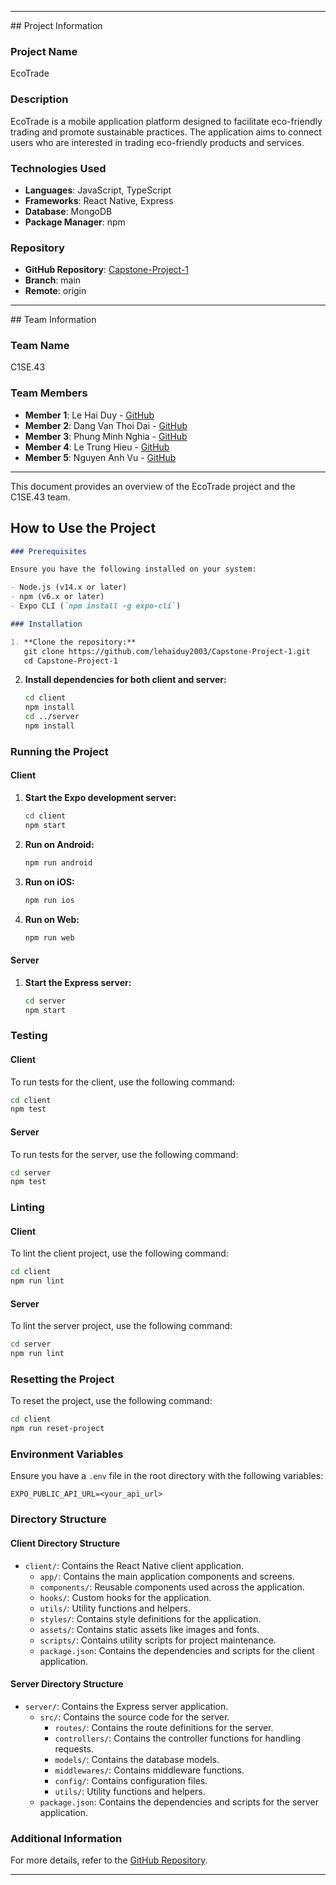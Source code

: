 <hr></hr>
## Project Information

### Project Name

EcoTrade

### Description

EcoTrade is a mobile application platform designed to facilitate eco-friendly trading and promote sustainable practices.
The application aims to connect users who are interested in trading eco-friendly products and services.

### Technologies Used

- **Languages**: JavaScript, TypeScript
- **Frameworks**: React Native, Express
- **Database**: MongoDB
- **Package Manager**: npm

### Repository

- **GitHub Repository**: [Capstone-Project-1](https://github.com/lehaiduy2003/Capstone-Project-1)
- **Branch**: main
- **Remote**: origin

<hr></hr>
## Team Information

### Team Name

C1SE.43

### Team Members

- **Member 1**: Le Hai Duy - [GitHub](https://github.com/lehaiduy2003)
- **Member 2**: Dang Van Thoi Dai - [GitHub](https://github.com/thoidai12234556)
- **Member 3**: Phung Minh Nghia - [GitHub](https://github.com/phungminhnghia)
- **Member 4**: Le Trung Hieu - [GitHub](https://github.com/trhieu2310)
- **Member 5**: Nguyen Anh Vu - [GitHub](https://github.com/vunguyenDev92)

<hr></hr>
This document provides an overview of the EcoTrade project and the C1SE.43 team.

## How to Use the Project

```markdown
### Prerequisites

Ensure you have the following installed on your system:

- Node.js (v14.x or later)
- npm (v6.x or later)
- Expo CLI (`npm install -g expo-cli`)

### Installation

1. **Clone the repository:**
   git clone https://github.com/lehaiduy2003/Capstone-Project-1.git
   cd Capstone-Project-1
   ```

2. **Install dependencies for both client and server:**
   ```sh
   cd client
   npm install
   cd ../server
   npm install
   ```

### Running the Project

#### Client

1. **Start the Expo development server:**
   ```sh
   cd client
   npm start
   ```

2. **Run on Android:**
   ```sh
   npm run android
   ```

3. **Run on iOS:**
   ```sh
   npm run ios
   ```

4. **Run on Web:**
   ```sh
   npm run web
   ```

#### Server

1. **Start the Express server:**
   ```sh
   cd server
   npm start
   ```

### Testing

#### Client

To run tests for the client, use the following command:

```sh
cd client
npm test
```

#### Server

To run tests for the server, use the following command:

```sh
cd server
npm test
```

### Linting

#### Client

To lint the client project, use the following command:

```sh
cd client
npm run lint
```

#### Server

To lint the server project, use the following command:

```sh
cd server
npm run lint
```

### Resetting the Project

To reset the project, use the following command:

```sh
cd client
npm run reset-project
```

### Environment Variables

Ensure you have a `.env` file in the root directory with the following variables:

```
EXPO_PUBLIC_API_URL=<your_api_url>
```

### Directory Structure

#### Client Directory Structure

- `client/`: Contains the React Native client application.
    - `app/`: Contains the main application components and screens.
    - `components/`: Reusable components used across the application.
    - `hooks/`: Custom hooks for the application.
    - `utils/`: Utility functions and helpers.
    - `styles/`: Contains style definitions for the application.
    - `assets/`: Contains static assets like images and fonts.
    - `scripts/`: Contains utility scripts for project maintenance.
    - `package.json`: Contains the dependencies and scripts for the client application.

#### Server Directory Structure

- `server/`: Contains the Express server application.
    - `src/`: Contains the source code for the server.
        - `routes/`: Contains the route definitions for the server.
        - `controllers/`: Contains the controller functions for handling requests.
        - `models/`: Contains the database models.
        - `middlewares/`: Contains middleware functions.
        - `config/`: Contains configuration files.
        - `utils/`: Utility functions and helpers.
    - `package.json`: Contains the dependencies and scripts for the server application.

### Additional Information

For more details, refer to the [GitHub Repository](https://github.com/lehaiduy2003/Capstone-Project-1).

<hr></hr>

